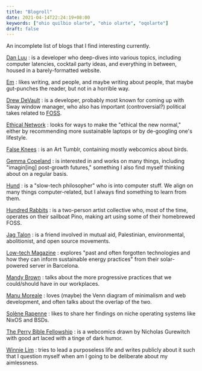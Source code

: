 ```yaml
---
title: "Blogroll"
date: 2021-04-14T22:24:19+08:00
keywords: ["ohio quilbio olarte", "ohio olarte", "oqolarte"]
draft: false
---
```


An incomplete list of blogs that I find interesting currently.

[Dan Luu](https://danluu.com)
: is a developer who deep-dives into various topics,
including computer latencies, cocktail party ideas, and
everything in between, housed in a barely-formatted website.

[Em](https://www.conscienceround.com/)
: likes writing, and people, and maybe writing about people, that maybe
gut-punches the reader, but not in a horrible way.

[Drew DeVault](https://drewdevault.com)
: is a developer, probably most known for coming up with Sway window
manager, who also has important (controversial?) political takes related
to [FOSS](/foss).

[Ethical Network](https://ethical.net)
: looks for ways to make the "ethical the new normal," either by
recommending
more sustainable laptops or by de-googling one's lifestyle.

[False Knees](https://falseknees.tumblr.com/)
: is an Art Tumblr, containing mostly webcomics about birds.

[Gemma Copeland](https://gemmacope.land/)
: is interested in and works on many things, including "imagin[ing] post-growth
futures," something I also find myself thinking about on a regular
basis.

[Hund](https://hunden.linuxkompis.se/)
: is a "slow-tech philosopher" who is into computer stuff. We
align on many things computer-related, but I always find
something to learn from them.

[Hundred Rabbits](https://100r.co)
: is a two-person artist collective who, most of the time, operates on their
sailboat Pino, making art using some of their homebrewed FOSS.

[Jag Talon](https://jagtalon.net/)
: is a friend involved in mutual aid, Palestinian, environmental,
abolitionist, and open source movements.

[Low-tech Magazine](https://solar.lowtechmagazine.com)
: explores "past and often
forgotten technologies and how they can inform sustainable energy
practices" from their solar-powered server in Barcelona.

[Mandy Brown](https://everythingchanges.us/)
: talks about the more progressive practices that we could/should have
in our workplaces.

[Manu Moreale](https://manuelmoreale.com/)
: loves (maybe) the Venn diagram of minimalism and web development,
and often talks about the overlap of the two.

[Solène Rapenne](https://dataswamp.org/~solene/)
: likes to share her findings on niche operating systems like NixOS
and BSDs.

[The Perry Bible Fellowship](https://pbfcomics.com/)
: is a webcomics drawn by Nicholas Gurewitch with good art laced with a
tinge of dark humor.

[Winnie Lim](https://winnielim.org/)
: tries to lead a purposeless life and writes publicly about it such
that I question myself when am I going to be deliberate about my
aimlessness.
